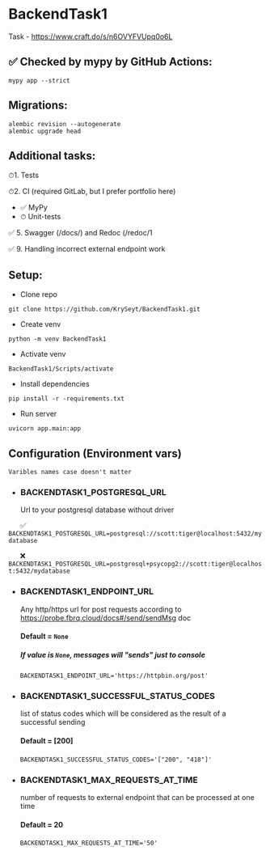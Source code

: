 # BackendTask1
Task - https://www.craft.do/s/n6OVYFVUpq0o6L

## ✅ Checked by mypy by GitHub Actions:
```shell
mypy app --strict
```

## Migrations:
```shell
alembic revision --autogenerate
alembic upgrade head
```

## Additional tasks:

⏱1. Tests

⏱2. CI (required GitLab, but I prefer portfolio here)
- ✅ MyPy
- ⏱ Unit-tests

✅ 5. Swagger (/docs/) and Redoc (/redoc/1

✅ 9. Handling incorrect external endpoint work

## Setup:

- Clone repo
```shell
git clone https://github.com/KrySeyt/BackendTask1.git
```

- Create venv
```shell
python -m venv BackendTask1
```

- Activate venv
```shell
BackendTask1/Scripts/activate
```

- Install dependencies
```shell
pip install -r -requirements.txt
```

- Run server
```shell
uvicorn app.main:app
```

## Configuration (Environment vars)
    Varibles names case doesn't matter

- ### BACKENDTASK1_POSTGRESQL_URL
    Url to your postgresql database without driver

&ensp;&thinsp;&ensp;&thinsp;
✅
`
BACKENDTASK1_POSTGRESQL_URL=postgresql://scott:tiger@localhost:5432/mydatabase
`

&ensp;&thinsp;&ensp;&thinsp;
❌
`
BACKENDTASK1_POSTGRESQL_URL=postgresql+psycopg2://scott:tiger@localhost:5432/mydatabase
`

- ### BACKENDTASK1_ENDPOINT_URL
  Any http/https url for post requests according to https://probe.fbrq.cloud/docs#/send/sendMsg doc

  #### Default = `None`
  ##### If value is `None`, messages will "sends" just to console

&ensp;&thinsp;&ensp;&thinsp;
`
BACKENDTASK1_ENDPOINT_URL='https://httpbin.org/post'
`

- ### BACKENDTASK1_SUCCESSFUL_STATUS_CODES
  list of status codes which will be considered as the result of a successful sending

  #### Default = [200]

&ensp;&thinsp;&ensp;&thinsp;
`
BACKENDTASK1_SUCCESSFUL_STATUS_CODES='["200", "418"]'
`

- ### BACKENDTASK1_MAX_REQUESTS_AT_TIME
  number of requests to external endpoint that can be processed at one time
  
  #### Default = 20

&ensp;&thinsp;&ensp;&thinsp;
`
BACKENDTASK1_MAX_REQUESTS_AT_TIME='50'
`